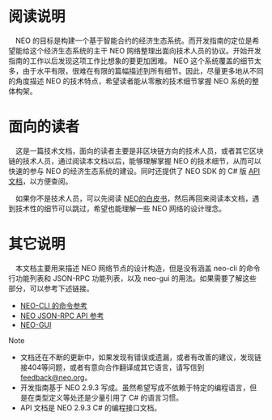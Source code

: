 # 阅读说明

　NEO 的目标是构建一个基于智能合约的经济生态系统。而开发指南的定位是希望能给这个经济生态系统的主干 NEO 网络整理出面向技术人员的协议。开始开发指南的工作以后发现这项工作比想象的要更加困难。 NEO 这个系统覆盖的细节太多，由于水平有限，很难在有限的篇幅描述到所有细节。因此，尽量更多地从不同的角度描述 NEO 的技术特点，希望读者能从零散的技术细节掌握 NEO 系统的整体构架。

# 面向的读者

　这是一篇技术文档，面向的读者主要是非区块链方向的技术人员，或者其它区块链的技术人员，通过阅读本文档以后，能够理解掌握 NEO 的技术细节，从而可以快速的参与 NEO 的经济生态系统的建设。同时还提供了 NEO SDK 的 C# 版 [API 文档](../api/index.md)，以方便查阅。

　如果你不是技术人员，可以先阅读 [NEO的白皮书](http://docs.neo.org/en-us/whitepaper.html)，然后再回来阅读本文档，遇到技术性的细节可以跳过，希望也能理解一些 NEO 网络的设计理念。

# 其它说明

　本文档主要用来描述 NEO 网络节点的设计构造，但是没有涵盖 neo-cli 的命令行功能列表和 JSON-RPC 功能列表，以及 neo-gui 的用法。如果需要了解这些部分，可以参考下述链接。

 * [NEO-CLI 的命令参考](http://docs.neo.org/en-us/node/cli/cli.html)
 * [NEO JSON-RPC API 参考](http://docs.neo.org/en-us/node/cli/2.9.0/api.html)
 * [NEO-GUI](http://docs.neo.org/en-us/node/gui/install.html)

> [!NOTE]
> * 文档还在不断的更新中，如果发现有错误或遗漏，或者有改善的建议，发现链接404等问题，或者有意向合作翻译成其它语言，请写信到 <feedback@neo.org>。
> * 开发指南基于 NEO 2.9.3 写成。虽然希望写成不依赖于特定的编程语言，但是在类型定义等处还是少量引用了 C# 的语言习惯。
> * API 文档是 NEO 2.9.3 C# 的编程接口文档。
